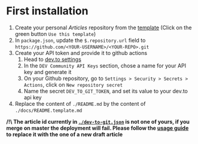 # First installation

1. Create your personal _Articles_ repository from the [template](https://github.com/Kumo-by-Theodo/articles) (Click on the green button `Use this template`)
2. In `package.json`, update the `$.repository.url` field to `https://github.com/<YOUR-USERNAME>/<YOUR-REPO>.git`
3. Create your API token and provide it to github actions
   1. Head to [dev.to settings](https://dev.to/settings/account)
   2. In the `DEV Community API Keys` section, chose a name for your API key and generate it
   3. On your Github repository, go to `Settings > Security > Secrets > Actions`, click on `New repository secret`
   4. Name the secret `DEV_TO_GIT_TOKEN`, and set its value to your dev.to api key
4. Replace the content of `./README.md` by the content of `./docs/README.template.md`

**/!\ The article id currently in [`./dev-to-git.json`](../dev-to-git.json) is not one of yours, if you merge on master the deployment will fail. Please follow the [usage guide](./usage.md) to replace it with the one of a new draft article**

